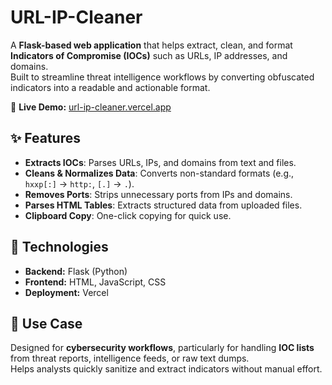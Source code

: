 # URL-IP-Cleaner

A **Flask-based web application** that helps extract, clean, and format **Indicators of Compromise (IOCs)** such as URLs, IP addresses, and domains.  
Built to streamline threat intelligence workflows by converting obfuscated indicators into a readable and actionable format.

🔗 **Live Demo:** [url-ip-cleaner.vercel.app](https://url-ip-cleaner.vercel.app/)

## ✨ Features

- **Extracts IOCs**: Parses URLs, IPs, and domains from text and files.
- **Cleans & Normalizes Data**: Converts non-standard formats (e.g., `hxxp[:]` → `http:`, `[.]` → `.`).
- **Removes Ports**: Strips unnecessary ports from IPs and domains.
- **Parses HTML Tables**: Extracts structured data from uploaded files.
- **Clipboard Copy**: One-click copying for quick use.

## 🚀 Technologies

- **Backend:** Flask (Python)
- **Frontend:** HTML, JavaScript, CSS
- **Deployment:** Vercel

## 📌 Use Case

Designed for **cybersecurity workflows**, particularly for handling **IOC lists** from threat reports, intelligence feeds, or raw text dumps.  
Helps analysts quickly sanitize and extract indicators without manual effort.
